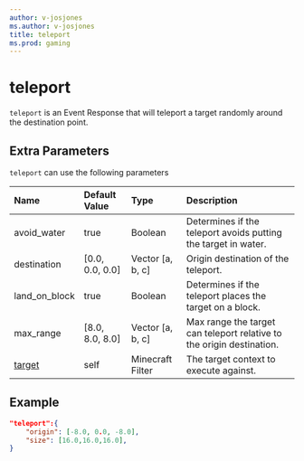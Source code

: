 ```yaml
---
author: v-josjones
ms.author: v-josjones
title: teleport
ms.prod: gaming
---
```


# teleport

`teleport` is an Event Response that will teleport a target randomly around the destination point.

## Extra Parameters

`teleport` can use the following parameters

|Name |Default Value  |Type  |Description  |
|:----------|:----------|:----------|:----------|
|avoid_water| true| Boolean| Determines if the teleport avoids putting the target in water. |
|destination| [0.0, 0.0, 0.0]| Vector [a, b, c]| Origin destination of the teleport. |
|land_on_block| true| Boolean|  Determines if the teleport places the target on a block. |
|max_range| [8.0, 8.0, 8.0]| Vector [a, b, c]|  Max range the target can teleport relative to the origin destination. |
|[target](../../../EntityReference/Examples/FilterList.md)| self| Minecraft Filter|  The target context to execute against. |


## Example

```json
"teleport":{
    "origin": [-8.0, 0.0, -8.0],
    "size": [16.0,16.0,16.0],
}
```
